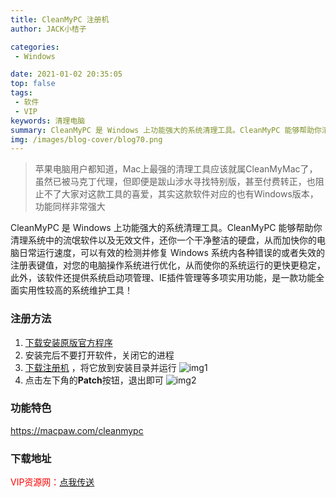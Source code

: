 ```yaml
---
title: CleanMyPC 注册机
author: JACK小桔子

categories: 
 - Windows

date: 2021-01-02 20:35:05
top: false
tags: 
 - 软件
 - VIP
keywords: 清理电脑
summary: CleanMyPC 是 Windows 上功能强大的系统清理工具。CleanMyPC 能够帮助你清理系统中的流氓软件以及无效文件，还你一个干净整洁的硬盘，从而加快你的电脑日常运行速度，可以有效的检测并修复 Windows 系统内各种错误的或者失效的注册表键值，对您的电脑操作系统进行优化，从而使你的系统运行的更快更稳定，此外，该软件还提供系统启动项管理、IE插件管理等多项实用功能，是一款功能全面实用性较高的系统维护工具！
img: /images/blog-cover/blog70.png
---
```

> 苹果电脑用户都知道，Mac上最强的清理工具应该就属CleanMyMac了，虽然已被马克丁代理，但即便是跋山涉水寻找特别版，甚至付费转正，也阻止不了大家对这款工具的喜爱，其实这款软件对应的也有Windows版本，功能同样非常强大

CleanMyPC 是 Windows 上功能强大的系统清理工具。CleanMyPC 能够帮助你清理系统中的流氓软件以及无效文件，还你一个干净整洁的硬盘，从而加快你的电脑日常运行速度，可以有效的检测并修复 Windows 系统内各种错误的或者失效的注册表键值，对您的电脑操作系统进行优化，从而使你的系统运行的更快更稳定，此外，该软件还提供系统启动项管理、IE插件管理等多项实用功能，是一款功能全面实用性较高的系统维护工具！

### 注册方法
1. [下载安装原版官方程序](/2021/01/02/blog70/#下载链接)
2. 安装完后不要打开软件，关闭它的进程
3. [下载注册机](/2021/01/02/blog70/#下载链接) ，将它放到安装目录并运行
![img1](/images/blog/blog70/img1.png "© JACK小桔子")
4. 点击左下角的**Patch**按钮，退出即可
![img2](/images/blog/blog70/img2.png "© JACK小桔子")

### 功能特色
<https://macpaw.com/cleanmypc>

### 下载地址
<font color = #ff0000>VIP资源网：</font>[点我传送](https://vipxjz.vercel.app/2021/01/02/cleanmypc/)